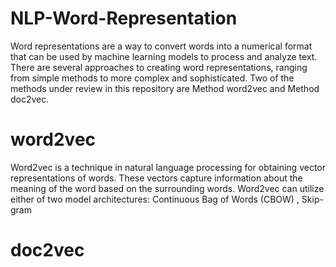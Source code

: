 # NLP-Word-Representation
Word representations are a way to convert words into a numerical format that can be used by machine learning models to process and analyze text. There are several approaches to creating word representations, ranging from simple methods to more complex and sophisticated. Two of the methods under review in this repository are Method word2vec and Method doc2vec.
# word2vec
Word2vec is a technique in natural language processing for obtaining vector representations of words. These vectors capture information about the meaning of the word based on the surrounding words.
Word2vec can utilize either of two model architectures:
 Continuous Bag of Words (CBOW) , Skip-gram
# doc2vec
